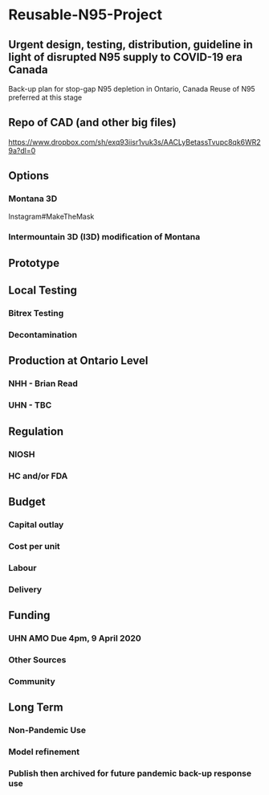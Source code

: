 # Reusable-N95-Project
## Urgent design, testing, distribution, guideline in light of disrupted N95 supply to COVID-19 era Canada
Back-up plan for stop-gap N95 depletion in Ontario, Canada
Reuse of N95 preferred at this stage

## Repo of CAD (and other big files)
https://www.dropbox.com/sh/exq93iisr1vuk3s/AACLyBetassTvupc8qk6WR29a?dl=0

## Options
### Montana 3D
Instagram#MakeTheMask

### Intermountain 3D (I3D) modification of Montana

## Prototype

## Local Testing
### Bitrex Testing
### Decontamination

## Production at Ontario Level
### NHH - Brian Read
### UHN - TBC

## Regulation
### NIOSH
### HC and/or FDA

## Budget
### Capital outlay
### Cost per unit
### Labour
### Delivery

## Funding
### UHN AMO Due 4pm, 9 April 2020
### Other Sources
### Community

## Long Term
### Non-Pandemic Use
### Model refinement
### Publish then archived for future pandemic back-up response use
